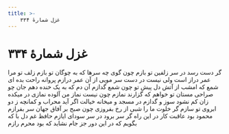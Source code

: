 ```yaml
---
title: >-
    غزل شمارهٔ ۳۳۴
---
```

# غزل شمارهٔ ۳۳۴

گر دست رسد در سر زلفین تو بازم
چون گوی چه سرها که به چوگان تو بازم
زلف تو مرا عمر دراز است ولی نیست
در دست سر مویی از آن عمر درازم
پروانه راحت بده ای شمع که امشب
از آتش دل پیش تو چون شمع گدازم
آن دم که به یک خنده دهم جان چو صراحی
مستان تو خواهم که گزارند نمازم
چون نیست نماز من آلوده نمازی
در میکده زان کم نشود سوز و گدازم
در مسجد و میخانه خیالت اگر آید
محراب و کمانچه ز دو ابروی تو سازم
گر خلوت ما را شبی از رخ بفروزی
چون صبح بر آفاق جهان سر بفرازم
محمود بود عاقبت کار در این راه
گر سر برود در سر سودای ایازم
حافظ غم دل با که بگویم که در این دور
جز جام نشاید که بود محرم رازم
